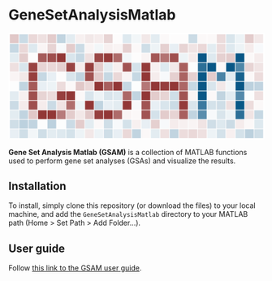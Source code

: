 # GeneSetAnalysisMatlab

![logo](https://github.com/JonathanRob/GeneSetAnalysisMatlab-doc/blob/master/mkdocs/docs/img/logo.png)

**Gene Set Analysis Matlab (GSAM)** is a collection of MATLAB functions used to perform gene set analyses (GSAs) and visualize the results.

## Installation

To install, simply clone this repository (or download the files) to your local machine, and add the `GeneSetAnalysisMatlab` directory to your MATLAB path (Home > Set Path > Add Folder...).

## User guide

Follow [this link to the GSAM user guide](https://jonathanrob.github.io/GeneSetAnalysisMatlab-doc/).

